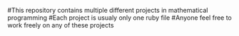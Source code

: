 #This repository contains multiple different projects in mathematical programming
#Each project is usualy only one ruby file
#Anyone feel free to work freely on any of these projects


